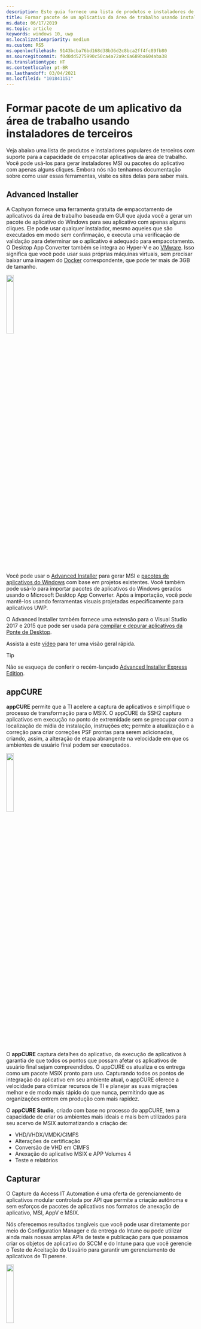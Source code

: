 ```yaml
---
description: Este guia fornece uma lista de produtos e instaladores de terceiros que podem ser usados para empacotar aplicativos da área de trabalho.
title: Formar pacote de um aplicativo da área de trabalho usando instaladores de terceiros
ms.date: 06/17/2019
ms.topic: article
keywords: windows 10, uwp
ms.localizationpriority: medium
ms.custom: RS5
ms.openlocfilehash: 9143bcba76bd168d38b36d2c8bca2ff4fc89fb80
ms.sourcegitcommit: f0d0dd5275990c50ca4a72a9c6a689ba604aba38
ms.translationtype: HT
ms.contentlocale: pt-BR
ms.lasthandoff: 03/04/2021
ms.locfileid: "101841151"
---
```

# <a name="package-a-desktop-app-using-third-party-installers"></a>Formar pacote de um aplicativo da área de trabalho usando instaladores de terceiros

Veja abaixo uma lista de produtos e instaladores populares de terceiros com suporte para a capacidade de empacotar aplicativos da área de trabalho. Você pode usá-los para gerar instaladores MSI ou pacotes do aplicativo com apenas alguns cliques. Embora nós não tenhamos documentação sobre como usar essas ferramentas, visite os sites delas para saber mais.

## <a name="advanced-installer"></a>Advanced Installer

A Caphyon fornece uma ferramenta gratuita de empacotamento de aplicativos da área de trabalho baseada em GUI que ajuda você a gerar um pacote de aplicativo do Windows para seu aplicativo com apenas alguns cliques. Ele pode usar qualquer instalador, mesmo aqueles que são executados em modo sem confirmação, e executa uma verificação de validação para determinar se o aplicativo é adequado para empacotamento. O Desktop App Converter também se integra ao Hyper-V e ao [VMware](https://www.vmware.com/). Isso significa que você pode usar suas próprias máquinas virtuais, sem precisar baixar uma imagem do [Docker](https://docs.docker.com/) correspondente, que pode ter mais de 3GB de tamanho.

<img width="20%" src="images/Advanced_Installer_Vertical.png" Alt-text="Logo of Advance Installer">

Você pode usar o [Advanced Installer](https://www.advancedinstaller.com/) para gerar MSI e [pacotes de aplicativos do Windows](https://www.advancedinstaller.com/uwp-app-package.html) com base em projetos existentes. Você também pode usá-lo para importar pacotes de aplicativos do Windows gerados usando o Microsoft Desktop App Converter. Após a importação, você pode mantê-los usando ferramentas visuais projetadas especificamente para aplicativos UWP.

O Advanced Installer também fornece uma extensão para o Visual Studio 2017 e 2015 que pode ser usada para [compilar e depurar aplicativos da Ponte de Desktop](https://www.advancedinstaller.com/debug-desktop-bridge-apps.html).

Assista a este [vídeo](https://www.youtube.com/watch?v=cmLKgn04Vfg&feature=youtu.be) para ter uma visão geral rápida.

> [!TIP]
> Não se esqueça de conferir o recém-lançado [Advanced Installer Express Edition](https://www.advancedinstaller.com/express-edition.html).


## <a name="appcure"></a>appCURE

**appCURE** permite que a TI acelere a captura de aplicativos e simplifique o processo de transformação para o MSIX. O appCURE da SSH2 captura aplicativos em execução no ponto de extremidade sem se preocupar com a localização de mídia de instalação, instruções etc; permite a atualização e a correção para criar correções PSF prontas para serem adicionadas, criando, assim, a alteração de etapa abrangente na velocidade em que os ambientes de usuário final podem ser executados.

<img width="20%" src="images/AppCure-WB.png" alt-text="Logo of appCure">

O **appCURE** captura detalhes do aplicativo, da execução de aplicativos à garantia de que todos os pontos que possam afetar os aplicativos de usuário final sejam compreendidos. O appCURE os atualiza e os entrega como um pacote MSIX pronto para uso. Capturando todos os pontos de integração do aplicativo em seu ambiente atual, o appCURE oferece a velocidade para otimizar recursos de TI e planejar as suas migrações melhor e de modo mais rápido do que nunca, permitindo que as organizações entrem em produção com mais rapidez.

O **appCURE Studio**, criado com base no processo do appCURE, tem a capacidade de criar os ambientes mais ideais e mais bem utilizados para seu acervo de MSIX automatizando a criação de:
*   VHD/VHDX/VMDK/CIMFS
*   Alterações de certificação
*   Conversão de VHD em CIMFS
*   Anexação do aplicativo MSIX e APP Volumes 4
*   Teste e relatórios

## <a name="capture"></a>Capturar
O Capture da Access IT Automation é uma oferta de gerenciamento de aplicativos modular controlada por API que permite a criação autônoma e sem esforços de pacotes de aplicativos nos formatos de anexação de aplicativo, MSI, AppV e MSIX. 

Nós oferecemos resultados tangíveis que você pode usar diretamente por meio do Configuration Manager e da entrega do Intune ou pode utilizar ainda mais nossas amplas APIs de teste e publicação para que possamos criar os objetos de aplicativo do SCCM e do Intune para que você gerencie o Teste de Aceitação do Usuário para garantir um gerenciamento de aplicativos de TI perene. 

<img width="20%" src="images/Capture-AccessIT.png" alt-text="Logo  for Capture">

Nossas ofertas de API de anexação de aplicativo e MSIX são divididas no seguinte:  
* Criação de pacotes para MSI, AppV, MSIX e anexação de aplicativo 
  * API AppScan – podemos carregar todos os seus aplicativos MSI existentes e verificar a adequação do MSIX.  Verificação de bloqueadores como serviços de tempo de inicialização ou MSIs sem atalhos. 
  * A API de construtor do MSIX é para qualquer pipeline de CI/CD em que você precisa criar um MSIX sem a necessidade de instantâneo – os exemplos comuns são DevOps (arquivos soltos, binários). 
  * API de criação do MSIX – você fornece entradas simples de pacote de origem e arquivo de assinatura, e nós criamos e assinamos digitalmente a saída do MSIX usando a tecnologia de instantâneo. 
  * API de anexação de aplicativo – podemos criar como parte da API acima, por criação do MSIX, e com essa API podemos gerenciar o agrupamento de conjuntos de MSIX para criar CIMfs ou VHD de anexação de aplicativo. 
* Gerenciamento de testes 
  * API de teste de aceitação do usuário – usamos os pacotes concluídos do MSIX ou de anexação de aplicativo e criamos os objetos do Intune ou do Azure WVD para publicação e entrega. 
    * Capturamos os detalhes de aprovação e reprovação dos testadores UAT. 
    * Capturamos as capturas de tela e a auditoria completa do teste UAT. 
    *   Capturamos o desempenho do aplicativo no build do Windows 10. 
  * API de teste de carga e inicialização – carregue de maneira autônoma todos os seus aplicativos, um por um, em um build do Windows 10 (para comprar com outros testes de carga e inicialização em outras versões de build do Windows 10), verificando se seu pacote funciona em sistemas Windows 10 mais recentes 
    * Distribuímos o aplicativo usando o Intune para imitar a entrega de um aplicativo real. 
    * Inicializamos todos os atalhos do pacote MSIX para que não haja problemas. 
    *   O vídeo registra esse teste autônomo para aprovação ou reprovação do teste de inicialização. 
      * As aprovações significam seu investimento no empacotamento para MSIX. 
      * As reprovações fornecem detalhes para que você possa corrigir o pacote antes de mover os usuários finais para a próxima versão do Windows 10. 
  * API de teste de desempenho – dá a você a confiança de que alterações de pacote de alto risco são executadas conforme esperado em seu desktop físico e planta VDI/WVD 
    * Você pode configurar os contadores de desempenho que deseja monitorar. 
    *   Você pode definir a duração em horas do pacote entregue pelo Intune do MSIX. 
    *   Fornecemos todos os resultados do pacote de aplicativos, procurando especificamente picos de CPU ou de memória. 
    
Como conectamos nossas APIs em seus fluxos de trabalho tradicionais de gerenciamento de aplicativos de ponta a ponta existentes: [Solução de automação de empacotamento e teste de aplicativos de ponta a ponta](https://www.accessitautomation.com/access-capture-end-to-end) 

Gerenciamento de aplicativos controlado por uma API moderna: [teste e empacotamento de aplicativos controlados por uma API moderna](https://www.accessitautomation.com/api-driven-app-packaging-testing) 

## <a name="cloudhouse-compatibility-containers"></a>Contêineres de Compatibilidade Cloudhouse

Para os clientes corporativos com aplicativos de linha de negócios incompatíveis com o Windows 10 e o Windows 10 S, os Contêineres de Compatibilidade da Cloudhouse permitem que os aplicativos do Windows XP e do Windows 7 sejam executados no Windows 10 e, em seguida, convertidos para execução na Plataforma Universal do Windows (UWP) para disponibilização pela Microsoft Store para Empresas ou do Microsoft Intune, sem alteração no código-fonte. Inscreva-se em uma [Avaliação gratuita](https://www.cloudhouse.com/free-trial).

<img width="20%" src="images/cloudhouse-container-logo.png" alt-text="Logo of Cloudhouse Compatibility Container">

A Cloudhouse fornece um Empacotador automática de empacotamento de aplicativos de linha de negócios em [Contêineres de compatibilidade](https://docs.cloudhouse.com/37613-overview/266723-compatibility-containers-for-applications) nos sistemas operacionais que os aplicativos executam atualmente (por exemplo, o Windows XP) e [prepara-o para conversão](https://docs.cloudhouse.com/37613-overview/266725-compatibility-containers-for-desktop-bridge?from_search=17883905) para a UWP. Em seguida, o Contêiner é convertido para o novo formato de pacote de aplicativos do Windows ao integrá-lo à ferramenta Desktop App Converter da Microsoft.

O Empacotador automático usa a análise de instalação/captura e de tempo de execução a fim de criar um Contêiner para o aplicativo, o que inclui os arquivos do aplicativo, o registro, os tempos de execução, as dependências, além do mecanismo de compatibilidade e redirecionamento necessários para que o aplicativo seja executado no Windows 10. O Contêiner fornece isolamento do aplicativo e seus tempos de execução para que não afetem ou entrem em conflito com outros aplicativos executados no dispositivo do usuário.

Saiba mais sobre como você pode fornecer aplicativos de negócios pela Microsoft Store para Empresas. Leia tudo em nosso [Blog de lançamento](https://www.cloudhouse.com/resources/release-solution-to-get-any-line-of-business-app-to-uwp).

## <a name="firegiant"></a>FireGiant

A [extensão de MSIX da FireGiant](https://www.firegiant.com/products/wix-expansion-pack/msix) permite criar pacotes de aplicativo do Windows e pacotes MSI simultaneamente usando o mesmo código-fonte do WiX. Sempre que compilar, você poderá ter como destino o Windows 10 com um pacote de aplicativo do Windows e versões anteriores do Windows com MSI.

<img width="20%" src="images/FG3rdPartyLogo.png" alt-text="Logo of FireGiant">

A extensão de MSIX da FireGiant usa análise estática e emulação inteligente de projetos WiX para criar pacotes de aplicativo do Windows sem a sobrecarga de espaço em disco e de runtime de contêineres ou máquinas virtuais.

Como a extensão de MSIX da FireGiant não converte o instalador ao executá-lo, você pode manter seu instalador do WiX sem precisar convertê-lo repetidamente em pacotes de aplicativo do Windows. Todos os usuários em diferentes versões do Windows obtêm seus últimos aprimoramentos e você não precisa se preocupar com pacotes de aplicativos MSI e Windows fora de sincronia.

Confira este [vídeo](https://www.youtube.com/watch?v=AFBpdBiAYQE) e veja como, em algumas linhas de código, o CEO da FireGiant, Rob Mensching, cria uma versão do Appx (pacote de aplicativo do Windows) da conhecida ferramenta de compactação de software livre 7-Zip e, em seguida, aprimora os pacotes de aplicativos do Windows e do MSI com alterações no mesmo código-fonte WiX.

## <a name="installaware"></a>InstallAware

O InstallAware, com um [registro de acompanhamento](https://www.installaware.com/press-room.htm) de suporte rápido para inovações da Microsoft, builds de [pacotes de aplicativos do Windows (Ponte de Desktop)](https://www.installaware.com/appx-builder.htm), App-V (Application Virtualization), MSI (Windows Installer) e pacotes EXE (código nativo) de uma só origem.

<img width="20%" src="images/installaware.png" alt-text="Logo of InstallAware">

A InstallAware fornece extensões gratuitas do InstallAware para as versões 2012 a 2017 do . Você pode usá-las para criar pacotes de aplicativo do Windows com um único clique diretamente da [barra de ferramentas do Visual Studio](https://www.installaware.com/visual-studio-installer-2015.htm).

Você também pode importar qualquer instalação, mesmo se não tiver o código-fonte dessa instalação, usando o PackageAware (capturas de instalação sem instantâneos) ou o Assistente de Importação de Banco de Dados (para todos os instaladores MSI e módulos de mesclagem MSM). Você pode usar as [ferramentas de GUI](https://www.installaware.com/scripting-two-way-integrated-ide.htm) para manter e aprimorar suas importações, visualmente ou por meio de script.

As [opções avançadas de criação de APPX](https://www.installaware.com/mhtml5/desktop/appx.htm) ajudam a direcionar envios da Microsoft Store ou a produzir binários de pacote de aplicativo do Windows para distribuição de sideload para os usuários finais. Você pode, até mesmo, compilar pacotes do Instalador WSA (Aplicativos do Windows Server) destinados a implantações no **Nano Server** em uma só origem e com suporte total para [automação de linha de comando](https://www.installaware.com/scripting-automation-interface.htm), além de uma GUI.

O InstallAware também disponibilizou como [software livre](https://www.installaware.com/gnu.asp) uma **biblioteca de compilador appx**, além de um exemplo de miniaplicativo de linha de comando, sob a licença da GNU Affero GPL. Tudo isso foi projetado para uso com plataformas de software livre, como a WiX.

## <a name="installshield"></a>InstallShield

A InstallShield fornece uma única solução para desenvolver instaladores MSI e EXE, criar pacotes UWP (Plataforma Universal do Windows) e WSA (Aplicativo de Windows Server) e para virtualizar aplicativos com um mínimo de scripts, codificação e reformulação.

<img width="20%" src="images/InstallShield-logo.jpg" alt-text="Logo of InstallShield">

Examine seu projeto InstallShield em segundos para economizar horas de trabalho de investigação ao identificar automaticamente potenciais problemas de compatibilidade entre seu aplicativo e pacotes UWP e WSA.

Prepare-se para a Microsoft Store e simplifique a experiência de instalação do software no Windows 10 com a criação de pacotes de aplicativo UWP de seus projetos existentes do InstallShield. Crie pacotes do Windows Installer e de aplicativo UWP para dar suporte a todos os cenários de implantação desejados por seus clientes. Dê suporte a implantações do Nano Servidor e do Windows Server 2016 ao criar pacotes WSA de seus projetos existentes do InstallShield.

Desenvolva sua instalação em módulos para facilitar a implantação e a manutenção e então mescle os componentes e as dependências em tempo de compilação em um único pacote de aplicativo UWP para a Microsoft Store. Para distribuição direta fora da Store, empacote seus Pacotes de Aplicativo UWP e outras dependências com um instalador de IU de pacote/avançado.

Saiba mais neste [livro eletrônico](https://na01.safelinks.protection.outlook.com/?url=https%3A%2F%2Fresources.flexerasoftware.com%2Fweb%2Fpdf%2FeBook-IS-Your-Fast-Track-to-Profit.pdf&data=02%7C01%7Cnormesta%40microsoft.com%7C86b9a00bc8e345c2ac6208d4ba464802%7C72f988bf86f141af91ab2d7cd011db47%7C1%7C1%7C636338258409706554&sdata=IAYNp9nFc8B5ayxwrs%2FQTWowUmOda6p%2Fn%2BjdHea257M%3D&reserved=0).

## <a name="pace-suite"></a>PACE Suite

O [PACE Suite](https://pacesuite.com/) é uma ferramenta de empacotamento de aplicativo que pode ser usada para levar seus aplicativos da área de trabalho para a Plataforma Universal do Windows.

<img width="20%" src="images/PACE.png" alt-text="Logo of PACE Suite">

Com o PACE Suite, você não precisa preparar ambientes de empacotamento especiais ou instalar componentes adicionais do SDK do Windows. O PACE Suite pode criar pacotes de aplicativo do Windows de maneira independente em seu ambiente de empacotamento padrão no Windows 10 ou Windows Server 2016. Confira este [exemplo ilustrado](https://pacesuite.com/convert-exe-to-appx/) para saber como o PACE Suite trata o empacotamento de um instalador em um pacote de aplicativo do Windows.

Além de criar pacotes de aplicativo do Windows, você também pode usar o PACE Suite para criar pacotes do Windows Installer (MSI), patches (MSP), transformações (MST) e pacotes do App-V. Quando se trada de criação de MSI, o PACE Suite ajuda no gerenciamento de upgrades, configurações de permissão, ações personalizadas, scripts e outros. Você também pode publicar seus aplicativos diretamente no System Center Configuration Manager.

Para revisar todos os recursos de empacotamento de aplicativo, consulte [Recursos do PACE Suite](https://pacesuite.com/features/).

## <a name="rad-studio"></a>RAD Studio

Consulte [RAD Studio da Embarcadero](https://www.embarcadero.com/products/rad-studio/windows-10-store-desktop-bridge)

## <a name="raypack-studio"></a>RayPack Studio

A solução de empacotamento da Raynet, o [RayPack Studio](https://raynet.de/Raynet-Products/RayPackStudio), dá suporte à criação de pacotes para aplicativos da área de trabalho como um dos vários resultados possíveis da estrutura eficiente e fácil de configurar a conversão e o re-empacotamento.

<img width="20%" src="images/RaynetLogo_v3.png" alt-text="Logo of RayPack Studio">

Os ambientes virtuais existentes (Estação de Trabalho VMware, Hyper-V) podem ser usados para realizar a conversão automatizada/em massa sem uma configuração demorada do ambiente. Um componente do Studio ([RayQC Advanced](https://raynet.de/Raynet-Products/RayQCad)) é capaz de fazer testes de compatibilidade e triagem de pré-conversão para verificar se o software está qualificado para a conversão. Além disso, os usuários podem realizar agora verificações abrangentes de colisão e compatibilidade com diversas edições do Windows 10, incluindo as atualizações de Aniversário e para Criadores.

Ao lado de criação de pacotes de software para o formato APPX/UWP do Windows 10, o RayPack Studio também pode ser usado para criar pacotes clássicos do Windows Installer (MSI), patches (MSP), transformações (MST) e pacotes App-V. Além disso, essa solução vem com um conjunto de produtos de software e componentes para empacotamento de software empresarial profissional. Além de empacotamento de software e virtualização, o RayPack Studio considera todas as tarefas relacionadas ao empacotamento: verificações de compatibilidade e conflitos de pacotes e aplicativos de software ([RayQC Advanced](https://raynet.de/Raynet-Products/RayQCad)), avaliação de software ([RayEval](https://raynet.de/Raynet-Products/RayEval)) e controle de qualidade ([RayQC](https://raynet.de/Raynet-Products/RayQC)).

Combinado ao [RayFlow](https://raynet.de/Raynet-Products/RayFlow), Sistema de Fluxo de Trabalho Empresarial da Raynet, os usuários podem trabalhar com eficiência no software por todo o ciclo de vida do aplicativo empresarial, desde a solicitação do pacote, passando pela avaliação, análise, empacotamento, garantia de qualidade, testes de aceitação do usuário e implantação. Todos os pacotes e formatos podem ser armazenados e implantados diretamente no SCCM ou em outras soluções. Todo o processo de ciclo de vida do aplicativo é controlado e gerenciado pelo RayFlow. Além disso, quaisquer sistemas de pedidos, como o ServiceNow, podem ser integrados. A Raynet cria fábricas de empacotamento de software no mundo inteiro com suas ferramentas para provedores de serviço.

Confirme por conta própria e obtenha a [licença de avaliação gratuita](https://raynet.de/contact?init=license) do RayPack Studio e do RayFlow, da Raynet. Para obter mais informações, visite [www.raynet.de](https://raynet.de/home).

Links relacionados:

* Raynet: [https://raynet.de/home](https://raynet.de/home)
* RayPack Studio: [https://raynet.de/Raynet-Products/RayPackStudio](https://raynet.de/Raynet-Products/RayPackStudio)
* RayFlow: [https://raynet.de/Raynet-Products/RayFlow](https://raynet.de/Raynet-Products/RayFlow)
* RayEval: [https://raynet.de/Raynet-Products/RayEval](https://raynet.de/Raynet-Products/RayEval)
* RayQC: [https://raynet.de/Raynet-Products/RayQC](https://raynet.de/Raynet-Products/RayQC)
* RayQC Advanced: [https://raynet.de/Raynet-Products/RayQCad](https://raynet.de/Raynet-Products/RayQCad)
* Licença de avaliação gratuita: [https://raynet.de/contact?init=license](https://raynet.de/contact?init=license)

## <a name="rimo3-cloud"></a>Rimo3 Cloud

O Rimo3 Cloud possibilita a adoção de novas tecnologias em escala por meio da automação inteligente. Assim, ele permite a criação de pacotes de MSIX prontos para implantação e ajuda os clientes a tomar decisões informadas e controladas por dados sobre quais aplicativos serão convertidos e em quais ambientes esses aplicativos funcionarão melhor.

<img width="20%" src="images/Rimo3CLOUD-Logo-Colour-RGB.png" Alt-text="Logo of Rimo3 Cloud">

A modernização de aplicativos com o Rimo3 Cloud aproveita o poder da automação e da orquestração não só para fazer testes em massa, converter e corrigir aplicativos em pacotes de MSIX prontos para implantação, mas também: 

* Entender quais aplicativos são adequados para conversão; 
* Verificar se os aplicativos realmente funcionam no sistema operacional moderno de destino antes da conversão; 
* Testar os aplicativos convertidos.

O Rimo3 Cloud elimina quase todo o esforço manual necessário ao lidar com uma iniciativa de transformação de tecnologia, seja uma transformação em larga escala de todos os seus imóveis ou de uma exploração inicial de MSIX. 

Confira o nosso guia de cinco passos para modernizar seus aplicativos para MSIX em questão de minutos [aqui](https://rimo3.com/rimo3cloud/?msix-guide).

Para obter mais informações sobre a modernização dos seus aplicativos com o Rimo3 Cloud e para ver o que mais você pode fazer com a automação inteligente em escala, acesse: https://rimo3.com


